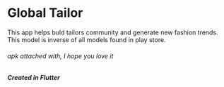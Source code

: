 # Global Tailor

This app helps buld tailors community and generate new fashion trends. This model is inverse of all models found in play store. 
<h6>apk attached with, I hope you love it </h6>

<h5>Created in Flutter</h5>
